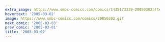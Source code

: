 ```yaml
---
extra_image: https://www.smbc-comics.com/comics/1435173339-20050302after.png
hovertext: '2005-03-02'
image: https://www.smbc-comics.com/comics/20050302.gif
next_comic: '2005-03-03'
prev_comic: '2005-03-01'
title: '2005-03-02'
---
```


